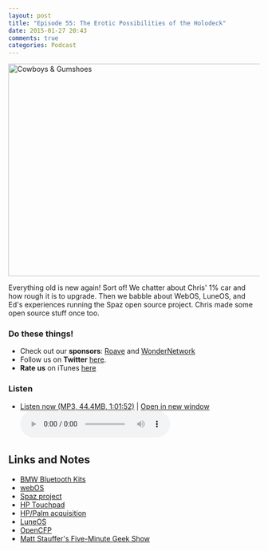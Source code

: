 ```yaml
---
layout: post
title: "Episode 55: The Erotic Possibilities of the Holodeck"
date: 2015-01-27 20:43
comments: true
categories: Podcast
---
```


<a href="https://www.flickr.com/photos/jdhancock/3847774336" title="Cowboys &amp; Gumshoes by JD Hancock, on Flickr"><img src="https://farm3.staticflickr.com/2423/3847774336_53206f9399_z.jpg" width="640" height="426" alt="Cowboys &amp; Gumshoes"></a>

Everything old is new again! Sort of! We chatter about Chris' 1% car and how rough it is to upgrade. Then we babble about WebOS, LuneOS, and Ed's experiences running the Spaz open source project. Chris made some open source stuff once too.


### Do these things!

* Check out our **sponsors**: [Roave](http://roave.com/) and [WonderNetwork](https://wondernetwork.com/)
* Follow us on **Twitter** [here](https://twitter.com/dev_hell).
* **Rate us** on iTunes [here](http://itunes.apple.com/us/podcast/dev-hell/id489840699)

### Listen

* <a href="http://devhell.s3.amazonaws.com/ep55-128stereo.mp3" rel="enclosure">Listen now (MP3, 44.4MB, 1:01:52)</a> | <a href="/player.html?ep55-128stereo.mp3" target="player_win" class="audio-player-popup">Open in new window</a>    
    <audio controls src="http://devhell.s3.amazonaws.com/ep55-128stereo.mp3">

## Links and Notes

- [BMW Bluetooth Kits](http://www.bimmernav.com/store/catalog/bmw-bluetooth-kits-all-new-body-style-p-305.html?osCsid=dog5jgotmncodi2jtafel8fuf3)
- [webOS](https://en.wikipedia.org/wiki/WebOS)
- [Spaz project](http://getspaz.com/)
- [HP Touchpad](https://en.wikipedia.org/wiki/HP_TouchPad)
- [HP/Palm acquisition](http://www8.hp.com/us/en/hp-news/press-release.html?id=485166#.VMhBA0alSq4)
- [LuneOS](http://webos-ports.org/wiki/Main_Page)
- [OpenCFP](https://github.com/chartjes/opencfp)
- [Matt Stauffer's Five-Minute Geek Show](https://itunes.apple.com/us/podcast/the-five-minute-geek-show/id952727637?mt=2)
